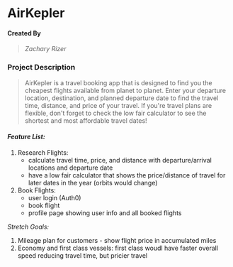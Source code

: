 # AirKepler

#### Created By

> _Zachary Rizer_

### Project Description

> AirKepler is a travel booking app that is designed to find you the cheapest flights available from planet to planet. Enter your departure location, destination, and planned departure date to find the travel time, distance, and price of your travel. If you're travel plans are flexible, don't forget to check the low fair calculator to see the shortest and most affordable travel dates!

#### _Feature List:_

1. Research Flights:
   - calculate travel time, price, and distance with departure/arrival locations and departure date
   - have a low fair calculator that shows the price/distance of travel for later dates in the year (orbits would change)
2. Book Flights:
   - user login (Auth0)
   - book flight
   - profile page showing user info and all booked flights

_Stretch Goals:_

1. Mileage plan for customers - show flight price in accumulated miles
2. Economy and first class vessels: first class woudl have faster overall speed reducing travel time, but pricier travel

